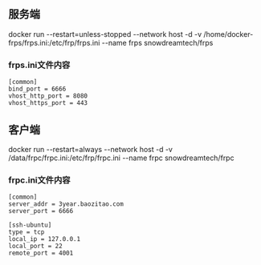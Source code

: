 ## 服务端
docker run --restart=unless-stopped --network host -d -v /home/docker-frps/frps.ini:/etc/frp/frps.ini --name frps snowdreamtech/frps


### frps.ini文件内容
```
[common]
bind_port = 6666 
vhost_http_port = 8080
vhost_https_port = 443
```





## 客户端
docker run --restart=always --network host -d -v /data/frpc/frpc.ini:/etc/frp/frpc.ini --name frpc snowdreamtech/frpc

### frpc.ini文件内容
```
[common]
server_addr = 3year.baozitao.com 
server_port = 6666

[ssh-ubuntu]
type = tcp
local_ip = 127.0.0.1
local_port = 22
remote_port = 4001
```
